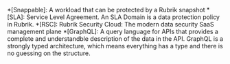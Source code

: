*[Snappable]: A workload that can be protected by a Rubrik snapshot
*[SLA]: Service Level Agreement. An SLA Domain is a data protection policy in Rubrik.
*[RSC]: Rubrik Security Cloud: The modern data security SaaS management plane
*[GraphQL]: A query language for APIs that provides a complete and understandble description of the data in the API. GraphQL is a strongly typed architecture, which means everything has a type and there is no guessing on the structure.